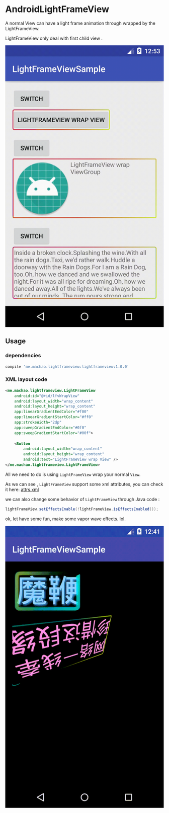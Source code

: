 # AndroidLightFrameView

A normal View can have a light frame animation through wrapped by the LightFrameView.

LightFrameView only deal with first child view .

![basic](https://raw.githubusercontent.com/foolhorse/AndroidLightFrameView/master/art/basic.gif)

## Usage

### dependencies

```groovy
compile 'me.machao.lightframeview:lightframeview:1.0.0'
```

### XML layout code
```XML
<me.machao.lightframeview.LightFrameView
    android:id="@+id/lfvWrapView"
    android:layout_width="wrap_content"
    android:layout_height="wrap_content"
    app:linearGradientEndColor="#f00"
    app:linearGradientStartColor="#ff0"
    app:strokeWidth="2dp"
    app:sweepGradientEndColor="#0f0"
    app:sweepGradientStartColor="#00f">

    <Button
        android:layout_width="wrap_content"
        android:layout_height="wrap_content"
        android:text="LightFrameView wrap View" />
</me.machao.lightframeview.LightFrameView>
```

All we need to do is using `LightFrameView` wrap your normal `View`.

As we can see , `LightFrameView` support some xml attributes, you can check it here:
[attrs.xml](https://github.com/foolhorse/AndroidLightFrameView/blob/master/lightframeview/src/main/res/values/attrs.xml)

we can also change some behavior of `LightFrameView` through Java code :

```Java
lightFrameView.setEffectsEnable(!lightFrameView.isEffectsEnabled());
```

ok, let have some fun, make some vapor wave effects. lol.

![vaporwave](https://raw.githubusercontent.com/foolhorse/AndroidLightFrameView/master/art/vaporwave.gif)